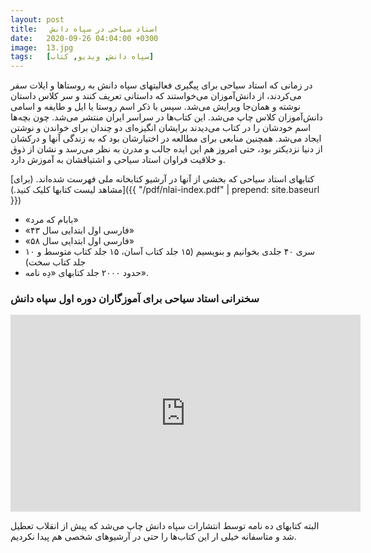 ```yaml
---
layout: post
title:   استاد سیاحی در سپاه دانش
date:   2020-09-26 04:04:00 +0300
image:  13.jpg
tags:   [سپاه دانش, ویدیو, کتاب]
---
```



 در زمانی که استاد سیاحی برای پیگیری فعالیتهای سپاه دانش به روستاها و ایلات سفر می‌کردند، از دانش‌آموزان می‌خواستند که داستانی تعریف کنند و سر کلاس داستان نوشته و همان‌جا ویرایش می‌شد. سپس با ذکر اسم روستا یا ایل و طایفه و اسامی دانش‌آموزان کلاس چاپ می‌شد. این کتاب‌ها در سراسر ایران منتشر می‌شد. چون بچه‌ها اسم خودشان را در کتاب می‌دیدند برایشان انگیزه‌ای دو چندان برای خواندن و نوشتن ایجاد می‌شد. همچنین  منابعی برای مطالعه در اختیارشان بود که به زندگی آنها و درکشان از دنیا نزدیکتر بود، حتی امروز هم این ایده جالب و مدرن به نظر می‌رسد و نشان از ذوق و خلاقیت فراوان استاد سیاحی و اشتیاقشان به آموزش دارد.
 
[کتابهای استاد سیاحی که بخشی از آنها در آرشیو کتابخانه ملی فهرست شده‌اند. (برای مشاهد لیست کتابها کلیک کنید.)]({{ "/pdf/nlai-index.pdf" | prepend: site.baseurl }})
- «بابام که مرد»
- «فارسی اول ابتدایی سال ۴۳»
- «فارسی اول ابتدایی سال ۵۸»
- سری ۴۰ جلدی بخوانیم و بنویسیم (۱۵ جلد کتاب آسان، ۱۵ جلد کتاب متوسط و ۱۰ جلد کتاب سخت)
- حدود ۲۰۰۰ جلد کتابهای «دِه نامه».


### سخنرانی استاد سیاحی برای آموزگاران دوره اول سپاه دانش


<iframe width="560" height="315" sandbox="allow-same-origin allow-scripts allow-popups" src="https://video.maga.host/videos/embed/54c7cb0b-f7b8-4271-b457-2efd1aefc353" frameborder="0" allowfullscreen></iframe>


البته کتابهای ده نامه توسط انتشارات سپاه دانش چاپ می‌شد که پیش از انقلاب تعطیل شد و متاسفانه خیلی ار این کتاب‌ها را حتی در آرشیوهای شخصی هم پیدا نکردیم.

